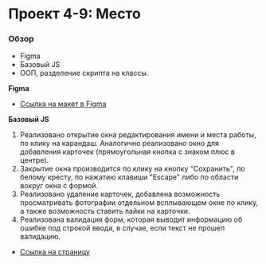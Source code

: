 # Проект 4-9: Место

### Обзор

- Figma
- Базовый JS
- ООП, разделение скрипта на классы.

**Figma**

- [Ссылка на макет в Figma](https://www.figma.com/file/StZjf8HnoeLdiXS7dYrLAh/JavaScript.-Sprint-4)

**Базовый JS**

1. Реализовано открытие окна редактирования имени и места работы, по клику на карандаш. Аналогично реализовано окно для добавления карточек (прямоугольная кнопка с знаком плюс в центре).
2. Закрытие окна производится по клику на кнопку "Сохранить", по белому кресту, по нажатию клавиши "Escape" либо по области вокруг окна с формой.
3. Реализовано удаление карточек, добавлена возможность просматривать фотографии отдельном всплывающем окне по клику, а также возможность ставить лайки на карточки.
4. Реализована валидация форм, которая выводит информацию об ошибке под строкой ввода, в случае, если текст не прошел валидацию.

- [Ссылка на страницу](https://yunesb.github.io/mesto/index.html)
